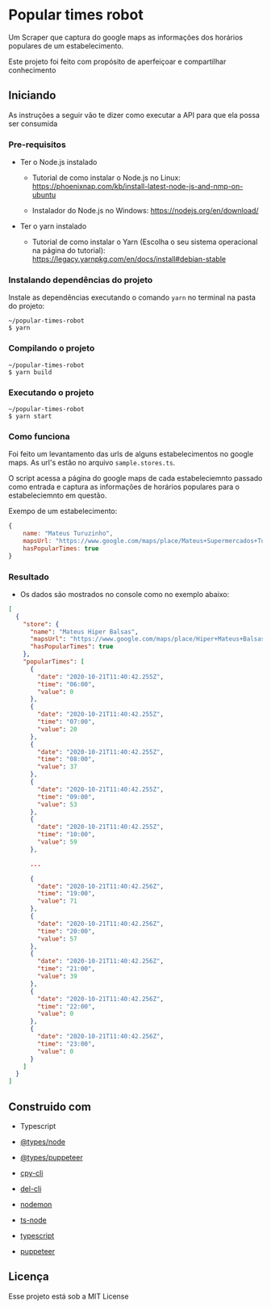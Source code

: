 # Popular times robot

Um Scraper que captura do google maps as informações dos horários populares de um estabelecimento.

Este projeto foi feito com propósito de aperfeiçoar e compartilhar conhecimento

## Iniciando

As instruções a seguir vão te dizer como executar a API para que ela possa ser consumida


### Pre-requisitos

- Ter o Node.js instalado


    - Tutorial de como instalar o Node.js no Linux: https://phoenixnap.com/kb/install-latest-node-js-and-nmp-on-ubuntu

    - Instalador do Node.js no Windows: https://nodejs.org/en/download/


- Ter o yarn instalado

    - Tutorial de como instalar o Yarn (Escolha o seu sistema operacional na página do tutorial): https://legacy.yarnpkg.com/en/docs/install#debian-stable


### Instalando dependências do projeto

Instale as dependências executando o comando `yarn` no terminal na pasta do projeto:

```
~/popular-times-robot
$ yarn
```

### Compilando o projeto
```
~/popular-times-robot
$ yarn build
```

### Executando o projeto
```
~/popular-times-robot
$ yarn start
```

### Como funciona

Foi feito um levantamento das urls de alguns estabelecimentos no google maps. As url's estão no arquivo `sample.stores.ts`.

O script acessa a página do google maps de cada estabeleciemnto passado como entrada e captura as informações de horários populares para o estabeleciemnto em questão. 

Exempo de um estabelecimento: 
```javascript
{
    name: "Mateus Turuzinho",
    mapsUrl: "https://www.google.com/maps/place/Mateus+Supermercados+Turuzinho/@-2.5016142,-44.2304185,17z/data=!3m1!4b1!4m5!3m4!1s0x7f691b68236f69f:0x9ed738bb64a29b79!8m2!3d-2.5016142!4d-44.2282298",
    hasPopularTimes: true
}
```

### Resultado
- Os dados são mostrados no console como no exemplo abaixo:
```json
[
  {
    "store": {
      "name": "Mateus Hiper Balsas",
      "mapsUrl": "https://www.google.com/maps/place/Hiper+Mateus+Balsas/@-5.0113964,-47.3891972,7z/data=!4m8!1m2!2m1!1ssupermercados+Mateus+Hiper+Balsas!3m4!1s0x92d5ef979bb0a613:0x37f7f9482bd294c9!8m2!3d-7.5266667!4d-46.0444444",
      "hasPopularTimes": true
    },
    "popularTimes": [
      {
        "date": "2020-10-21T11:40:42.255Z",
        "time": "06:00",
        "value": 0
      },
      {
        "date": "2020-10-21T11:40:42.255Z",
        "time": "07:00",
        "value": 20
      },
      {
        "date": "2020-10-21T11:40:42.255Z",
        "time": "08:00",
        "value": 37
      },
      {
        "date": "2020-10-21T11:40:42.255Z",
        "time": "09:00",
        "value": 53
      },
      {
        "date": "2020-10-21T11:40:42.255Z",
        "time": "10:00",
        "value": 59
      },

      ...

      {
        "date": "2020-10-21T11:40:42.256Z",
        "time": "19:00",
        "value": 71
      },
      {
        "date": "2020-10-21T11:40:42.256Z",
        "time": "20:00",
        "value": 57
      },
      {
        "date": "2020-10-21T11:40:42.256Z",
        "time": "21:00",
        "value": 39
      },
      {
        "date": "2020-10-21T11:40:42.256Z",
        "time": "22:00",
        "value": 0
      },
      {
        "date": "2020-10-21T11:40:42.256Z",
        "time": "23:00",
        "value": 0
      }
    ]
  }
]
```

## Construido com
* Typescript

* [@types/node](https://www.npmjs.com/package/@types/node) 
* [@types/puppeteer](https://www.npmjs.com/package/@types/puppeteer) 
* [cpy-cli](https://www.npmjs.com/package/cpy-cli) 
* [del-cli](https://www.npmjs.com/package/del-cli) 
* [nodemon](https://www.npmjs.com/package/nodemon) 
* [ts-node](https://www.npmjs.com/package/ts-node) 
* [typescript](https://www.npmjs.com/package/typescript)
* [puppeteer](https://github.com/puppeteer/puppeteer)

## Licença

Esse projeto está sob a MIT License

